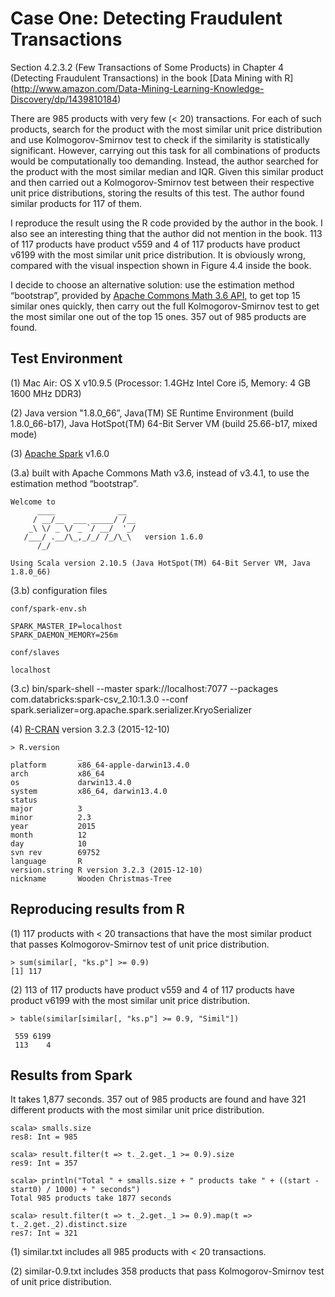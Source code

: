 # Case One:  Detecting Fraudulent Transactions


Section 4.2.3.2 (Few Transactions of Some Products) in Chapter 4 (Detecting Fraudulent Transactions) in the book [Data Mining with R] (http://www.amazon.com/Data-Mining-Learning-Knowledge-Discovery/dp/1439810184)

There are 985 products with very few (< 20) transactions. For each of such products, search for the product with the most similar unit price distribution and use Kolmogorov-Smirnov test to check if the similarity is statistically significant.  However, carrying out this task for all combinations of products would be computationally too demanding. Instead, the author searched for the product with the most similar median and IQR. Given this similar product and then carried out a Kolmogorov-Smirnov test between their respective unit price distributions, storing the results of this test. The author found similar products for 117 of them.

I reproduce the result using the R code provided by the author in the book. I also see an interesting thing that the author did not mention in the book. 113 of 117 products have product v559 and 4 of 117 products have product v6199 with the most similar unit price distribution. It is obviously wrong, compared with the visual inspection shown in Figure 4.4 inside the book.

I decide to choose an alternative solution: use the estimation method “bootstrap”, provided by [Apache Commons Math 3.6 API](https://commons.apache.org/proper/commons-math/apidocs/org/apache/commons/math3/stat/inference/KolmogorovSmirnovTest.html), to get top 15 similar ones quickly, then carry out the full Kolmogorov-Smirnov test to get the most similar one out of the top 15 ones. 357 out of 985 products are found.


## Test Environment

(1) Mac Air:  OS X v10.9.5 (Processor: 1.4GHz Intel Core i5, Memory: 4 GB 1600 MHz DDR3)

(2) Java version "1.8.0_66”, Java(TM) SE Runtime Environment (build 1.8.0_66-b17), Java HotSpot(TM) 64-Bit Server VM (build 25.66-b17, mixed mode)

(3) [Apache Spark](http://spark.apache.org/docs/latest/) v1.6.0

(3.a) built with Apache Commons Math v3.6, instead of v3.4.1, to use the estimation method “bootstrap”.

~~~
Welcome to
      ____              __
     / __/__  ___ _____/ /__
    _\ \/ _ \/ _ `/ __/  '_/
   /___/ .__/\_,_/_/ /_/\_\   version 1.6.0
      /_/

Using Scala version 2.10.5 (Java HotSpot(TM) 64-Bit Server VM, Java 1.8.0_66)
~~~

(3.b) configuration files
~~~
conf/spark-env.sh

SPARK_MASTER_IP=localhost
SPARK_DAEMON_MEMORY=256m

conf/slaves

localhost
~~~

(3.c) bin/spark-shell --master spark://localhost:7077 --packages com.databricks:spark-csv_2.10:1.3.0 --conf spark.serializer=org.apache.spark.serializer.KryoSerializer


(4) [R-CRAN](https://cran.r-project.org) version 3.2.3 (2015-12-10)

~~~
> R.version
               _                           
platform       x86_64-apple-darwin13.4.0   
arch           x86_64                      
os             darwin13.4.0                
system         x86_64, darwin13.4.0        
status                                     
major          3                           
minor          2.3                         
year           2015                        
month          12                          
day            10                          
svn rev        69752                       
language       R                           
version.string R version 3.2.3 (2015-12-10)
nickname       Wooden Christmas-Tree       
~~~


## Reproducing results from R

(1) 117 products with < 20 transactions that have the most similar product that passes Kolmogorov-Smirnov test of unit price distribution.

~~~
> sum(similar[, "ks.p"] >= 0.9)
[1] 117
~~~

(2) 113 of 117 products have product v559 and 4 of 117 products have product v6199 with the most similar unit price distribution.
 
~~~
> table(similar[similar[, "ks.p"] >= 0.9, "Simil"])

 559 6199 
 113    4 
~~~


## Results from Spark

It takes 1,877 seconds. 357 out of 985 products are found and have 321 different products with the most similar unit price distribution.

~~~
scala> smalls.size
res8: Int = 985

scala> result.filter(t => t._2.get._1 >= 0.9).size
res9: Int = 357

scala> println("Total " + smalls.size + " products take " + ((start - start0) / 1000) + " seconds")
Total 985 products take 1877 seconds

scala> result.filter(t => t._2.get._1 >= 0.9).map(t => t._2.get._2).distinct.size
res7: Int = 321
~~~


(1) similar.txt includes all 985 products with < 20 transactions.

(2) similar-0.9.txt includes 358 products that pass Kolmogorov-Smirnov test of unit price distribution.






